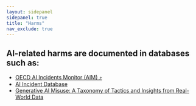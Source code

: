 ```yaml
---
layout: sidepanel
sidepanel: true
title: "Harms"
nav_exclude: true
---
```


## AI-related harms are documented in databases such as:
- <a href="https://oecd.ai/en/incidents?search_terms=%5B%5D&and_condition=false&from_date=2014-01-01&to_date=2024-07-05&properties_config=%7B%22principles%22:%5B%5D,%22industries%22:%5B%5D,%22harm_types%22:%5B%5D,%22harm_levels%22:%5B%5D,%22harmed_entities%22:%5B%5D%7D&only_threats=false&order_by=date&num_results=20" target="_blank">OECD AI Incidents Monitor (AIM) ⤴</a>
- <a href="https://incidentdatabase.ai/" target="_blank">AI Incident Database</a>
- <a href="https://arxiv.org/pdf/2406.13843" target="_blank">Generative AI Misuse: A Taxonomy of Tactics and Insights from Real-World Data</a>